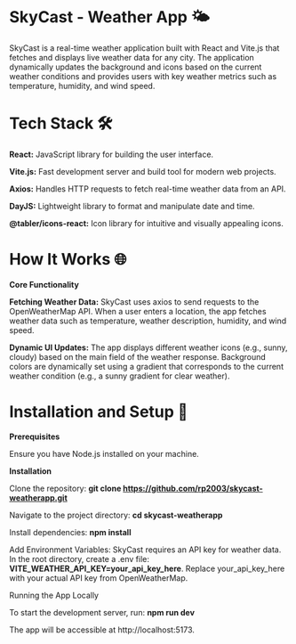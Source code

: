 # SkyCast - Weather App 🌤️
SkyCast is a real-time weather application built with React and Vite.js that fetches and displays live weather data for any city. The application dynamically updates the background and icons based on the current weather conditions and provides users with key weather metrics such as temperature, humidity, and wind speed.

# Tech Stack 🛠️
**React:** JavaScript library for building the user interface.

**Vite.js:** Fast development server and build tool for modern web projects.

**Axios:** Handles HTTP requests to fetch real-time weather data from an API.

**DayJS:** Lightweight library to format and manipulate date and time.

**@tabler/icons-react:** Icon library for intuitive and visually appealing icons.

# How It Works 🌐
**Core Functionality**

**Fetching Weather Data:** SkyCast uses axios to send requests to the OpenWeatherMap API. When a user enters a location, the app fetches weather data such as temperature, weather description, humidity, and wind speed.

**Dynamic UI Updates:**
The app displays different weather icons (e.g., sunny, cloudy) based on the main field of the weather response.
Background colors are dynamically set using a gradient that corresponds to the current weather condition (e.g., a sunny gradient for clear weather).

# Installation and Setup 🚀
**Prerequisites**

Ensure you have Node.js installed on your machine.

**Installation**

Clone the repository: **git clone https://github.com/rp2003/skycast-weatherapp.git**

Navigate to the project directory: **cd skycast-weatherapp**

Install dependencies: **npm install**

Add Environment Variables: SkyCast requires an API key for weather data. In the root directory, create a .env file: **VITE_WEATHER_API_KEY=your_api_key_here**. Replace your_api_key_here with your actual API key from OpenWeatherMap.

Running the App Locally

To start the development server, run: **npm run dev**

The app will be accessible at http://localhost:5173.
